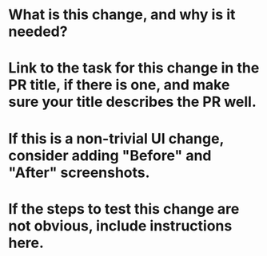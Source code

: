 # What is this change, and why is it needed?

# Link to the task for this change in the PR title, if there is one, and make sure your title describes the PR well.

# If this is a non-trivial UI change, consider adding "Before" and "After" screenshots.

# If the steps to test this change are not obvious, include instructions here.
